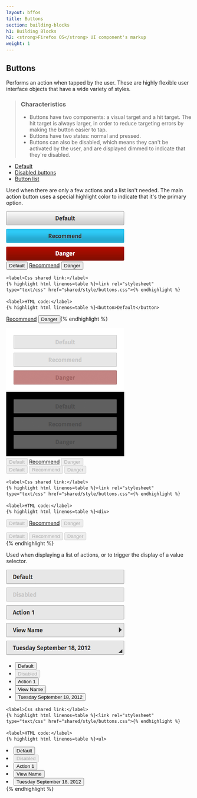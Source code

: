 ```yaml
---
layout: bffos
title: Buttons
section: building-blocks
h1: Building Blocks
h2: <strong>Firefox OS</strong> UI component's markup
weight: 1
---
```


## Buttons

Performs an action when tapped by the user. These are highly flexible user interface objects that have a wide variety of styles.

> ### Characteristics
> * Buttons have two components: a visual target and a hit target. The hit target is always larger, in order to reduce targeting errors by making the button easier to tap.
> * Buttons have two states: normal and pressed.
> * Buttons can also be disabled, which means they can't be activated by the user, and are displayed dimmed to indicate that they're disabled.

<div class="tabs">
  <ul>
    <li><a href="#buttons-default">Default</a></li>
    <li><a href="#buttons-disabled">Disabled buttons</a></li>
    <li><a href="#buttons-list">Button list</a></li>
  </ul>

  <div id="buttons-default">
    <p>Used when there are only a few actions and a list isn't needed. The main action button uses a special highlight color to indicate that it's the primary option.</p>
    <section class="example">
      <img src="../images/BB/buttons_1.jpg" alt="Buttons (Image replacing code)"/>
      <article class="frame">
        <button>Default</button>
        <a class="recommend" role="button" href="#">Recommend</a>
        <button class="danger">Danger</button>
      </article>
    </section>

    <label>Css shared link:</label>
    {% highlight html linenos=table %}<link rel="stylesheet" type="text/css" href="shared/style/buttons.css">{% endhighlight %}

    <label>HTML code:</label>
    {% highlight html linenos=table %}<button>Default</button>
<a class="recommend" role="button" href="#">Recommend</a>
<button class="danger">Danger</button>{% endhighlight %}
  </div>

  <div id="buttons-disabled">
    <section class="example">
      <img src="../images/BB/buttons_2.png" alt="Buttons (Image replacing code)"/>
      <article class="frame">
        <div>
          <button disabled="disabled">Default</button>
          <a class="recommend" role="button" aria-disabled="true" href="#">Recommend</a>
          <button class="danger" disabled="disabled">Danger</button>
        </div>
        <div class="dark"><!-- disabled buttons over dark background -->
          <button disabled="disabled">Default</button>
          <button class="recommend" disabled="disabled">Recommend</button>
          <button class="danger" disabled="disabled">Danger</button>
        </div>
      </article>
    </section>

    <label>Css shared link:</label>
    {% highlight html linenos=table %}<link rel="stylesheet" type="text/css" href="shared/style/buttons.css">{% endhighlight %}

    <label>HTML code:</label>
    {% highlight html linenos=table %}<div>
  <button disabled="disabled">Default</button>
  <a class="recommend" role="button" aria-disabled="true" href="#">Recommend</a>
  <button class="danger" disabled="disabled">Danger</button>
</div>
<div class="dark"><!-- disabled buttons over dark background -->
  <button disabled="disabled">Default</button>
  <button class="recommend" disabled="disabled">Recommend</button>
  <button class="danger" disabled="disabled">Danger</button>
</div>{% endhighlight %}
  </div>

  <div id="buttons-list">
    <p>Used when displaying a list of actions, or to trigger the display of a value selector.</p>
    <section class="example">
      <img src="../images/BB/buttons_3.png" alt="Buttons (Image replacing code)"/>
      <article class="frame">
        <ul>
          <li>
            <button>Default</button>
          </li>
          <li>
            <button disabled="disabled">Disabled</button>
          </li>
          <li><button>Action 1</button></li>
          <li><button class="icon icon-view">View Name</button></li>
          <li><button class="icon icon-dialog">Tuesday September 18, 2012</button></li>
        </ul>
      </article>
    </section>

    <label>Css shared link:</label>
    {% highlight html linenos=table %}<link rel="stylesheet" type="text/css" href="shared/style/buttons.css">{% endhighlight %}

    <label>HTML code:</label>
    {% highlight html linenos=table %}<ul>
  <li>
    <button>Default</button>
  </li>
  <li>
    <button disabled="disabled">Disabled</button>
  </li>
  <li><button>Action 1</button></li>
  <li><button class="icon icon-view">View Name</button></li>
  <li><button class="icon icon-dialog">Tuesday September 18, 2012</button></li>
</ul>{% endhighlight %}
  </div>
</div>

